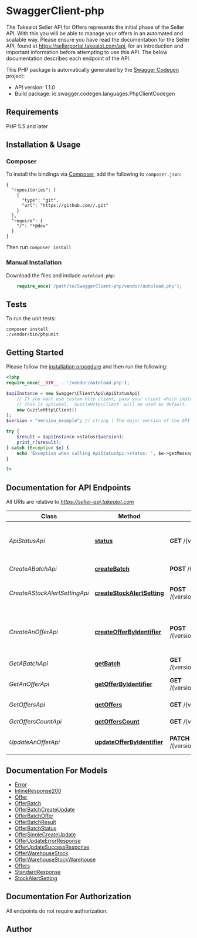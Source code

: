 # SwaggerClient-php
The Takealot Seller API for Offers represents the initial phase of the Seller API. With this you will be able to manage your offers in an automated and scalable way. Please ensure you have read the documentation for the Seller API, found at https://sellerportal.takealot.com/api, for an introduction and important information before attempting to use this API. The below documentation describes each endpoint of the API.

This PHP package is automatically generated by the [Swagger Codegen](https://github.com/swagger-api/swagger-codegen) project:

- API version: 1.1.0
- Build package: io.swagger.codegen.languages.PhpClientCodegen

## Requirements

PHP 5.5 and later

## Installation & Usage
### Composer

To install the bindings via [Composer](http://getcomposer.org/), add the following to `composer.json`:

```
{
  "repositories": [
    {
      "type": "git",
      "url": "https://github.com//.git"
    }
  ],
  "require": {
    "/": "*@dev"
  }
}
```

Then run `composer install`

### Manual Installation

Download the files and include `autoload.php`:

```php
    require_once('/path/to/SwaggerClient-php/vendor/autoload.php');
```

## Tests

To run the unit tests:

```
composer install
./vendor/bin/phpunit
```

## Getting Started

Please follow the [installation procedure](#installation--usage) and then run the following:

```php
<?php
require_once(__DIR__ . '/vendor/autoload.php');

$apiInstance = new Swagger\Client\Api\ApiStatusApi(
    // If you want use custom http client, pass your client which implements `GuzzleHttp\ClientInterface`.
    // This is optional, `GuzzleHttp\Client` will be used as default.
    new GuzzleHttp\Client()
);
$version = "version_example"; // string | The major version of the API

try {
    $result = $apiInstance->status($version);
    print_r($result);
} catch (Exception $e) {
    echo 'Exception when calling ApiStatusApi->status: ', $e->getMessage(), PHP_EOL;
}

?>
```

## Documentation for API Endpoints

All URIs are relative to *https://seller-api.takealot.com*

Class | Method | HTTP request | Description
------------ | ------------- | ------------- | -------------
*ApiStatusApi* | [**status**](docs/Api/ApiStatusApi.md#status) | **GET** /{version}/status | A simple status call to check the API&#39;s status
*CreateABatchApi* | [**createBatch**](docs/Api/CreateABatchApi.md#createbatch) | **POST** /{version}/offers/batch | Create a batch
*CreateAStockAlertSettingApi* | [**createStockAlertSetting**](docs/Api/CreateAStockAlertSettingApi.md#createstockalertsetting) | **POST** /{version}/alert_setting/stock | Create stock alert settings for a seller
*CreateAnOfferApi* | [**createOfferByIdentifier**](docs/Api/CreateAnOfferApi.md#createofferbyidentifier) | **POST** /{version}/offers/offer/{identifier}/ | Create an offer by providing the variant&#39;s GTIN
*GetABatchApi* | [**getBatch**](docs/Api/GetABatchApi.md#getbatch) | **GET** /{version}/offers/batch/{batch_id}/ | Get batch information
*GetAnOfferApi* | [**getOfferByIdentifier**](docs/Api/GetAnOfferApi.md#getofferbyidentifier) | **GET** /{version}/offers/offer/{identifier}/ | Get an offer by an Identifier
*GetOffersApi* | [**getOffers**](docs/Api/GetOffersApi.md#getoffers) | **GET** /{version}/offers | Get all offers
*GetOffersCountApi* | [**getOffersCount**](docs/Api/GetOffersCountApi.md#getofferscount) | **GET** /{version}/offers/count | Get all offers
*UpdateAnOfferApi* | [**updateOfferByIdentifier**](docs/Api/UpdateAnOfferApi.md#updateofferbyidentifier) | **PATCH** /{version}/offers/offer/{identifier}/ | Update an offer using an Identifier


## Documentation For Models

 - [Error](docs/Model/Error.md)
 - [InlineResponse200](docs/Model/InlineResponse200.md)
 - [Offer](docs/Model/Offer.md)
 - [OfferBatch](docs/Model/OfferBatch.md)
 - [OfferBatchCreateUpdate](docs/Model/OfferBatchCreateUpdate.md)
 - [OfferBatchOffer](docs/Model/OfferBatchOffer.md)
 - [OfferBatchResult](docs/Model/OfferBatchResult.md)
 - [OfferBatchStatus](docs/Model/OfferBatchStatus.md)
 - [OfferSingleCreateUpdate](docs/Model/OfferSingleCreateUpdate.md)
 - [OfferUpdateErrorResponse](docs/Model/OfferUpdateErrorResponse.md)
 - [OfferUpdateSuccessResponse](docs/Model/OfferUpdateSuccessResponse.md)
 - [OfferWarehouseStock](docs/Model/OfferWarehouseStock.md)
 - [OfferWarehouseStockWarehouse](docs/Model/OfferWarehouseStockWarehouse.md)
 - [Offers](docs/Model/Offers.md)
 - [StandardResponse](docs/Model/StandardResponse.md)
 - [StockAlertSetting](docs/Model/StockAlertSetting.md)


## Documentation For Authorization

 All endpoints do not require authorization.


## Author




